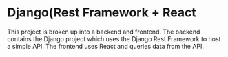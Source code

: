 # Django(Rest Framework +  React

This project is broken up into a backend and frontend. The backend contains the Django project which uses the Django Rest Framework to host a simple API. The frontend uses React and queries data from the API.










